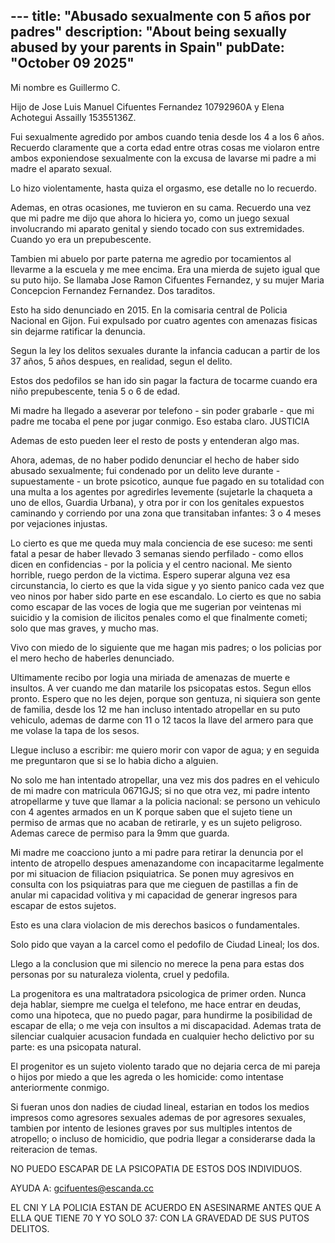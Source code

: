 \---
title: "Abusado sexualmente con 5 años por padres"
description: "About being sexually abused by your parents in Spain"
pubDate: "October 09 2025"
---

Mi nombre es Guillermo C.

Hijo de Jose Luis Manuel Cifuentes Fernandez 10792960A y Elena Achotegui Assailly 15355136Z.

Fui sexualmente agredido por ambos cuando tenia desde los 4 a los 6 años. Recuerdo claramente que a corta edad entre otras
cosas me violaron entre ambos exponiendose sexualmente con la excusa de lavarse mi padre a mi madre el aparato sexual.

Lo hizo violentamente, hasta quiza el orgasmo, ese detalle no lo recuerdo.

Ademas, en otras ocasiones, me tuvieron en su cama. Recuerdo una vez que mi padre me dijo que ahora lo hiciera yo, como
un juego sexual involucrando mi aparato genital y siendo tocado con sus extremidades. Cuando yo era un prepubescente.

Tambien mi abuelo por parte paterna me agredio por tocamientos al llevarme a la
escuela y me mee encima. Era una mierda de sujeto igual que su puto hijo. Se
llamaba Jose Ramon Cifuentes Fernandez, y su mujer Maria Concepcion Fernandez
Fernandez. Dos taraditos.

Esto ha sido denunciado en 2015. En la comisaria central de Policia Nacional en Gijon. Fui expulsado por cuatro agentes con
amenazas fisicas sin dejarme ratificar la denuncia.

Segun la ley los delitos sexuales durante la infancia caducan a partir de los 37 años, 5 años despues, en realidad, segun
el delito.

Estos dos pedofilos se han ido sin pagar la factura de tocarme cuando era niño prepubescente, tenia 5 o 6 de edad.

Mi madre ha llegado a aseverar por telefono - sin poder grabarle - que mi padre me tocaba el pene por jugar conmigo. Eso estaba claro. JUSTICIA

Ademas de esto pueden leer el resto de posts y entenderan algo mas.

Ahora, ademas, de no haber podido denunciar el hecho de haber sido abusado sexualmente; fui condenado por un delito leve durante - supuestamente -
un brote psicotico, aunque fue pagado en su totalidad con una multa a los agentes por agredirles levemente (sujetarle la chaqueta a uno de ellos,
Guardia Urbana), y otra por ir con los genitales expuestos caminando y corriendo por una zona que transitaban infantes: 3 o 4 meses por vejaciones
injustas.

Lo cierto es que me queda muy mala conciencia de ese suceso: me senti fatal a pesar de haber llevado 3 semanas siendo perfilado - como ellos dicen en
confidencias - por la policia y el centro nacional. Me siento horrible, ruego perdon de la victima. Espero superar alguna vez esa circunstancia,
lo cierto es que la vida sigue y yo siento panico cada vez que veo ninos por haber sido parte en ese escandalo. Lo cierto es que no sabia como
escapar de las voces de logia que me sugerian por veintenas mi suicidio y la comision de ilicitos penales como el que finalmente cometi; solo que
mas graves, y mucho mas.

Vivo con miedo de lo siguiente que me hagan mis padres; o los policias por el mero hecho de haberles denunciado.

Ultimamente recibo por logia una miriada de amenazas de muerte e insultos. A ver cuando me dan matarile los psicopatas estos. Segun ellos
pronto. Espero que no les dejen, porque son gentuza, ni siquiera son gente de familia, desde los 12 me han incluso intentado atropellar
en su puto vehiculo, ademas de darme con 11 o 12 tacos la llave del armero para que me volase la tapa de los sesos.

Llegue incluso a escribir: me quiero morir con vapor de agua; y en seguida me preguntaron que si se lo habia dicho a alguien.

No solo me han intentado atropellar, una vez mis dos padres en el vehiculo de mi madre con matricula 0671GJS; si no que otra vez, mi padre
intento atropellarme y tuve que llamar a la policia nacional: se persono un vehiculo con 4 agentes armados en un K porque saben que el sujeto
tiene un permiso de armas que no acaban de retirarle, y es un sujeto peligroso. Ademas carece de permiso para la 9mm que guarda.

Mi madre me coacciono junto a mi padre para retirar la denuncia por el intento de atropello despues amenazandome con incapacitarme legalmente por mi
situacion de filiacion psiquiatrica. Se ponen muy agresivos en consulta con los psiquiatras para que me cieguen de pastillas a fin de anular mi
capacidad volitiva y mi capacidad de generar ingresos para escapar de estos sujetos.

Esto es una clara violacion de mis derechos basicos o fundamentales.

Solo pido que vayan a la carcel como el pedofilo de Ciudad Lineal; los dos.

Llego a la conclusion que mi silencio no merece la pena para estas dos personas por su naturaleza violenta, cruel y pedofila.

La progenitora es una maltratadora psicologica de primer orden. Nunca deja hablar, siempre me cuelga el telefono, me hace entrar en deudas,
como una hipoteca, que no puedo pagar, para hundirme la posibilidad de escapar de ella; o me veja con insultos a mi discapacidad. Ademas trata de
silenciar cualquier acusacion fundada en cualquier hecho delictivo por su parte: es una psicopata natural.

El progenitor es un sujeto violento tarado que no dejaria cerca de mi pareja o hijos por miedo a que les agreda o les homicide: como intentase anteriormente
conmigo.

Si fueran unos don nadies de ciudad lineal, estarian en todos los medios impresos como agresores sexuales ademas de por agresores sexuales, tambien por intento
de lesiones graves por sus multiples intentos de atropello; o incluso de homicidio, que podria llegar a considerarse dada la reiteracion de temas.

NO PUEDO ESCAPAR DE LA PSICOPATIA DE ESTOS DOS INDIVIDUOS.

AYUDA A: gcifuentes@escanda.cc

EL CNI Y LA POLICIA ESTAN DE ACUERDO EN ASESINARME ANTES QUE A ELLA QUE
TIENE 70 Y YO SOLO 37: CON LA GRAVEDAD DE SUS PUTOS DELITOS.
